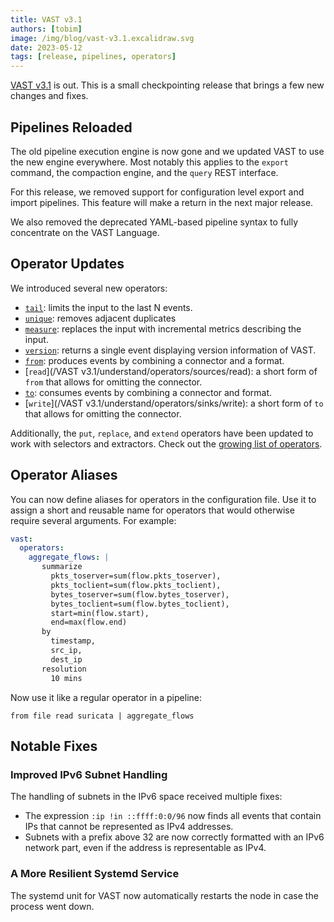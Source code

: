 ```yaml
---
title: VAST v3.1
authors: [tobim]
image: /img/blog/vast-v3.1.excalidraw.svg
date: 2023-05-12
tags: [release, pipelines, operators]
---
```


[VAST v3.1](https://github.com/tenzir/vast/releases/tag/v3.1.0) is out. This is
a small checkpointing release that brings a few new changes and fixes.

<!--truncate-->

## Pipelines Reloaded

The old pipeline execution engine is now gone and we updated VAST to use
the new engine everywhere. Most notably this applies to the `export` command,
the compaction engine, and the `query` REST interface.

For this release, we removed support for configuration level export and import
pipelines. This feature will make a return in the next major release.

We also removed the deprecated YAML-based pipeline syntax to fully concentrate
on the VAST Language.

## Operator Updates

We introduced several new operators:

- [`tail`](/next/operators/transformations/tail): limits the
  input to the last N events.
- [`unique`](/next/operators/transformations/unique): removes
  adjacent duplicates
- [`measure`](/next/operators/transformations/measure): replaces
  the input with incremental metrics describing the input.
- [`version`](/next/operators/sources/version): returns a single
  event displaying version information of VAST.
- [`from`](/next/operators/sources/from): produces events by
  combining a connector and a format.
- [`read`](/VAST v3.1/understand/operators/sources/read): a short form of `from`
  that allows for omitting the connector.
- [`to`](/next/operators/sinks/to): consumes events by combining
  a connector and format.
- [`write`](/VAST v3.1/understand/operators/sinks/write): a short form of `to`
  that allows for omitting the connector.

Additionally, the `put`, `replace`, and `extend` operators have been updated to
work with selectors and extractors. Check out the [growing list of
operators](/next/operators/).

## Operator Aliases

You can now define aliases for operators in the configuration file. Use it to
assign a short and reusable name for operators that would otherwise require
several arguments. For example:

```yaml
vast:
  operators:
    aggregate_flows: |
       summarize
         pkts_toserver=sum(flow.pkts_toserver),
         pkts_toclient=sum(flow.pkts_toclient),
         bytes_toserver=sum(flow.bytes_toserver),
         bytes_toclient=sum(flow.bytes_toclient),
         start=min(flow.start),
         end=max(flow.end)
       by
         timestamp,
         src_ip,
         dest_ip
       resolution
         10 mins
```

Now use it like a regular operator in a pipeline:

```
from file read suricata | aggregate_flows
```

## Notable Fixes

### Improved IPv6 Subnet Handling

The handling of subnets in the IPv6 space received multiple fixes:

- The expression `:ip !in ::ffff:0:0/96` now finds all events that
  contain IPs that cannot be represented as IPv4 addresses.
- Subnets with a prefix above 32 are now correctly formatted with
  an IPv6 network part, even if the address is representable as IPv4.

### A More Resilient Systemd Service

The systemd unit for VAST now automatically restarts the node in case the
process went down.
